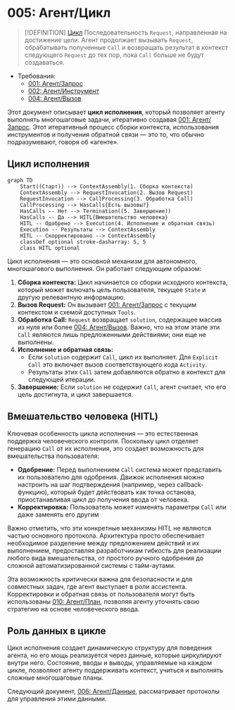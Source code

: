 # 005: Агент/Цикл

> [!DEFINITION] [Цикл](./000_glossary.md)
> Последовательность `Request`, направленная на достижение цели. Агент продолжает вызывать `Request`, обрабатывать полученные `Call` и возвращать результат в контекст следующего `Request` до тех пор, пока `Call` больше не будут создаваться.

- Требования:
  - [001: Агент/Запрос](./001_agent_request.md)
  - [002: Агент/Инструмент](./002_agent_tool.md)
  - [004: Агент/Вызов](./004_agent_call.md)

Этот документ описывает **цикл исполнения**, который позволяет агенту выполнять многошаговые задачи, итеративно создавая [001: Агент/Запрос](./001_agent_request.md). Этот итеративный процесс сборки контекста, использования инструментов и получения обратной связи — это то, что обычно подразумевают, говоря об «агенте».

## Цикл исполнения

```mermaid
graph TD
    Start((Старт)) --> ContextAssembly(1. Сборка контекста)
    ContextAssembly --> RequestInvocation(2. Вызов Request)
    RequestInvocation --> CallProcessing(3. Обработка Call)
    CallProcessing --> HasCalls{Есть вызовы?}
    HasCalls -- Нет --> Termination((5. Завершение))
    HasCalls -- Да --> HITL{Вмешательство человека}
    HITL -- Одобрено --> Execution(4. Исполнение и обратная связь)
    Execution -- Результаты --> ContextAssembly
    HITL -- Скорректировано --> ContextAssembly
    classDef optional stroke-dasharray: 5, 5
    class HITL optional
```

Цикл исполнения — это основной механизм для автономного, многошагового выполнения. Он работает следующим образом:

1.  **Сборка контекста:** Цикл начинается со сборки исходного контекста, который может включать цель пользователя, текущее `State` и другую релевантную информацию.
2.  **Вызов Request:** Он вызывает [001: Агент/Запрос](./001_agent_request.md) с текущим контекстом и схемой доступных `Tools`.
3.  **Обработка Call:** `Request` возвращает `solution`, содержащее массив из нуля или более [004: Агент/Вызов](./004_agent_call.md). Важно, что на этом этапе эти `Call` являются лишь предложенными действиями; они еще не выполнены.
4.  **Исполнение и обратная связь:**
    - Если `solution` содержит `Call`, цикл их выполняет. Для `Explicit` `Call` это включает вызов соответствующего кода `Activity`.
    - Результаты этих `Call` затем добавляются обратно в контекст для следующей итерации.
5.  **Завершение:** Если `solution` не содержит `Call`, агент считает, что его цель достигнута, и цикл завершается.

## Вмешательство человека (HITL)

Ключевая особенность цикла исполнения — это естественная поддержка человеческого контроля. Поскольку цикл отделяет генерацию `Call` от их исполнения, это создает возможность для вмешательства пользователя:

- **Одобрение:** Перед выполнением `Call` система может представить их пользователю для одобрения. Движок исполнения можно настроить на шаг подтверждения (например, через callback-функцию), который будет действовать как точка останова, приостанавливая цикл до получения ввода от человека.
- **Корректировка:** Пользователь может изменять параметры `Call` или даже заменять его другим

Важно отметить, что эти конкретные механизмы HITL не являются частью основного протокола. Архитектура просто обеспечивает необходимое разделение между предложением действий и их выполнением, предоставляя разработчикам гибкость для реализации любого вида вмешательства, от простого ручного одобрения до сложной автоматизированной системы с тайм-аутами.

Эта возможность критически важна для безопасности и для совместных задач, где агент выступает в роли ассистента. Корректировки и обратная связь от пользователя могут быть использованы [010: Агент/План](./010_agent_plan.md), позволяя агенту уточнять свою стратегию на основе человеческого ввода.

## Роль данных в цикле

Цикл исполнения создает динамическую структуру для поведения агента, но его мощь реализуется через данные, которые циркулируют внутри него. Состояние, вводы и выводы, управляемые на каждом цикле, позволяют агенту поддерживать контекст, учиться и выполнять сложные многошаговые планы.

Следующий документ, [006: Агент/Данные](./006_agent_data.md), рассматривает протоколы для управления этими данными.